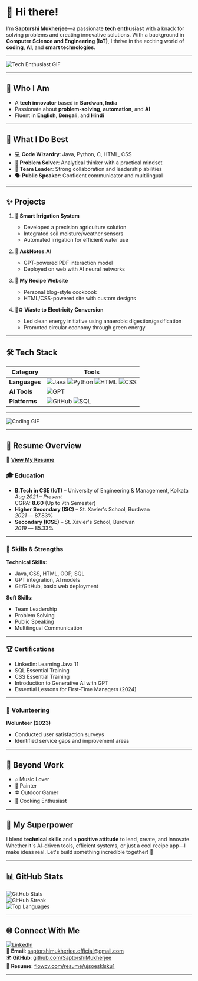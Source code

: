# 👋 Hi there!  
I'm **Saptorshi Mukherjee**—a passionate **tech enthusiast** with a knack for solving problems and creating innovative solutions. With a background in **Computer Science and Engineering (IoT)**, I thrive in the exciting world of **coding**, **AI**, and **smart technologies**.  

---

![Tech Enthusiast GIF](https://media.giphy.com/media/qgQUggAC3Pfv687qPC/giphy.gif)

---

## 🎯 Who I Am  
- A **tech innovator** based in **Burdwan, India**  
- Passionate about **problem-solving**, **automation**, and **AI**  
- Fluent in **English**, **Bengali**, and **Hindi**

---

## 💼 What I Do Best  
- 💻 **Code Wizardry**: Java, Python, C, HTML, CSS  
- 🧠 **Problem Solver**: Analytical thinker with a practical mindset  
- 🤝 **Team Leader**: Strong collaboration and leadership abilities  
- 🗣️ **Public Speaker**: Confident communicator and multilingual  

---

## ✨ Projects  

1. 🌾 **Smart Irrigation System**  
   - Developed a precision agriculture solution  
   - Integrated soil moisture/weather sensors  
   - Automated irrigation for efficient water use  

2. 🤖 **AskNotes.AI**  
   - GPT-powered PDF interaction model  
   - Deployed on web with AI neural networks  

3. 🍳 **My Recipe Website**  
   - Personal blog-style cookbook  
   - HTML/CSS-powered site with custom designs  

4. 🔋♻️ **Waste to Electricity Conversion**  
   - Led clean energy initiative using anaerobic digestion/gasification  
   - Promoted circular economy through green energy  

---

## 🛠️ Tech Stack  

| **Category**         | **Tools**                                                                                  |
|----------------------|-------------------------------------------------------------------------------------------|
| **Languages**         | ![Java](https://img.shields.io/badge/Java-orange?logo=java&logoColor=white) ![Python](https://img.shields.io/badge/Python-blue?logo=python&logoColor=white) ![HTML](https://img.shields.io/badge/HTML-orange?logo=html5&logoColor=white) ![CSS](https://img.shields.io/badge/CSS-blue?logo=css3&logoColor=white) |
| **AI Tools**         | ![GPT](https://img.shields.io/badge/GPT-AI-green)                                         |
| **Platforms**        | ![GitHub](https://img.shields.io/badge/GitHub-black?logo=github&logoColor=white) ![SQL](https://img.shields.io/badge/SQL-blue?logo=databricks&logoColor=white) |

---

![Coding GIF](https://media.giphy.com/media/ZVik7pBtu9dNS/giphy.gif)

---

## 📄 Resume Overview  

📎 [**View My Resume**](https://flowcv.com/resume/ujsoesklsku1)

### 🎓 Education  
- **B.Tech in CSE (IoT)** – University of Engineering & Management, Kolkata  
  *Aug 2021 – Present*  
  CGPA: **8.60** (Up to 7th Semester)  
- **Higher Secondary (ISC)** – St. Xavier's School, Burdwan  
  *2021* — 87.83%  
- **Secondary (ICSE)** – St. Xavier's School, Burdwan  
  *2019* — 85.33%

---

### 🧠 Skills & Strengths  

**Technical Skills:**  
- Java, CSS, HTML, OOP, SQL  
- GPT integration, AI models  
- Git/GitHub, basic web deployment  

**Soft Skills:**  
- Team Leadership  
- Problem Solving  
- Public Speaking  
- Multilingual Communication  

---

### 🏆 Certifications  
- LinkedIn: Learning Java 11  
- SQL Essential Training  
- CSS Essential Training  
- Introduction to Generative AI with GPT  
- Essential Lessons for First-Time Managers (2024)

---

### 🤝 Volunteering  
**IVolunteer (2023)**  
- Conducted user satisfaction surveys  
- Identified service gaps and improvement areas  

---

## 🎨 Beyond Work  
- 🎶 Music Lover  
- 🎨 Painter  
- ⚽ Outdoor Gamer  
- 🍳 Cooking Enthusiast  

---

## 🌟 My Superpower  
I blend **technical skills** and a **positive attitude** to lead, create, and innovate. Whether it's AI-driven tools, efficient systems, or just a cool recipe app—I make ideas real. Let's build something incredible together! 🚀  

---

## 📊 GitHub Stats  
![GitHub Stats](https://github-readme-stats.vercel.app/api?username=SaptorshiMukherjee&theme=light&hide_border=false&include_all_commits=false&count_private=false)<br/>
![GitHub Streak](https://github-readme-streak-stats.herokuapp.com/?user=SaptorshiMukherjee&theme=light&hide_border=false)<br/>
![Top Languages](https://github-readme-stats.vercel.app/api/top-langs/?username=SaptorshiMukherjee&theme=light&hide_border=false&include_all_commits=false&count_private=false&layout=compact)

---

## 🌐 Connect With Me  
[![LinkedIn](https://img.shields.io/badge/LinkedIn-%230077B5.svg?logo=linkedin&logoColor=white)](https://linkedin.com/in/saptorshimukherjee)  
📧 **Email**: saptorshimukherjee.official@gmail.com  
🌍 **GitHub**: [github.com/SaptorshiMukherjee](https://github.com/SaptorshiMukherjee)  
📄 **Resume**: [flowcv.com/resume/ujsoesklsku1](https://flowcv.com/resume/ujsoesklsku1)  

---
